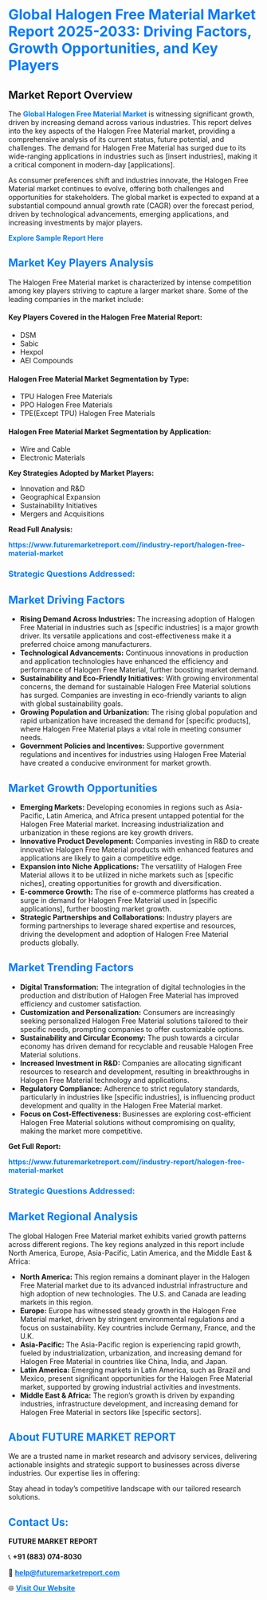 <h1 style="color: #007BFF;">Global Halogen Free Material Market Report 2025-2033: Driving Factors, Growth Opportunities, and Key Players</h1>

<section id="overview">
<h2>Market Report Overview</h2>
<p>The <a href="https://www.futuremarketreport.com//industry-report/halogen-free-material-market" style="color: #007BFF; text-decoration: none;"><strong>Global Halogen Free Material Market</strong></a> is witnessing significant growth, driven by increasing demand across various industries. This report delves into the key aspects of the Halogen Free Material market, providing a comprehensive analysis of its current status, future potential, and challenges. The demand for Halogen Free Material has surged due to its wide-ranging applications in industries such as [insert industries], making it a critical component in modern-day [applications].</p>
<p>As consumer preferences shift and industries innovate, the Halogen Free Material market continues to evolve, offering both challenges and opportunities for stakeholders. The global market is expected to expand at a substantial compound annual growth rate (CAGR) over the forecast period, driven by technological advancements, emerging applications, and increasing investments by major players.</p>
</section>

<section id="overview">
<p><a href="https://www.futuremarketreport.com//request-sample/reportId=90499" style="color: #007BFF; text-decoration: none;"><strong>Explore Sample Report Here</strong></a></p>
</section>

<section id="key-players">
<h2 style="color: #007BFF;">Market Key Players Analysis</h2>
<p>The Halogen Free Material market is characterized by intense competition among key players striving to capture a larger market share. Some of the leading companies in the market include:</p>
<h4>Key Players Covered in the Halogen Free Material Report:</h4>
<ul><li>DSM</li><li>Sabic</li><li>Hexpol</li><li>AEI Compounds</li></ul>
<h4>Halogen Free Material Market Segmentation by Type:</h4>
<ul><li>TPU Halogen Free Materials</li><li>PPO Halogen Free Materials</li><li>TPE(Except TPU) Halogen Free Materials</li></ul>

<h4>Halogen Free Material Market Segmentation by Application:</h4>
<ul><li>Wire and Cable</li><li>Electronic Materials</li></ul>
<p><strong>Key Strategies Adopted by Market Players:</strong></p>
<ul>
<li>Innovation and R&D</li>
<li>Geographical Expansion</li>
<li>Sustainability Initiatives</li>
<li>Mergers and Acquisitions</li>
</ul>
</section>

<section>
<p><strong>Read Full Analysis: </strong></p><a href="https://www.futuremarketreport.com//industry-report/halogen-free-material-market" style="color: #007BFF; text-decoration: none;"><strong>https://www.futuremarketreport.com//industry-report/halogen-free-material-market</strong></a>
<h3 style="color: #007BFF;">Strategic Questions Addressed:</h3>
</section>

<section id="driving-factors">
<h2 style="color: #007BFF;">Market Driving Factors</h2>
<ul>
<li><strong>Rising Demand Across Industries:</strong> The increasing adoption of Halogen Free Material in industries such as [specific industries] is a major growth driver. Its versatile applications and cost-effectiveness make it a preferred choice among manufacturers.</li>
<li><strong>Technological Advancements:</strong> Continuous innovations in production and application technologies have enhanced the efficiency and performance of Halogen Free Material, further boosting market demand.</li>
<li><strong>Sustainability and Eco-Friendly Initiatives:</strong> With growing environmental concerns, the demand for sustainable Halogen Free Material solutions has surged. Companies are investing in eco-friendly variants to align with global sustainability goals.</li>
<li><strong>Growing Population and Urbanization:</strong> The rising global population and rapid urbanization have increased the demand for [specific products], where Halogen Free Material plays a vital role in meeting consumer needs.</li>
<li><strong>Government Policies and Incentives:</strong> Supportive government regulations and incentives for industries using Halogen Free Material have created a conducive environment for market growth.</li>
</ul>
</section>

<section id="growth-opportunities">
<h2 style="color: #007BFF;">Market Growth Opportunities</h2>
<ul>
<li><strong>Emerging Markets:</strong> Developing economies in regions such as Asia-Pacific, Latin America, and Africa present untapped potential for the Halogen Free Material market. Increasing industrialization and urbanization in these regions are key growth drivers.</li>
<li><strong>Innovative Product Development:</strong> Companies investing in R&D to create innovative Halogen Free Material products with enhanced features and applications are likely to gain a competitive edge.</li>
<li><strong>Expansion into Niche Applications:</strong> The versatility of Halogen Free Material allows it to be utilized in niche markets such as [specific niches], creating opportunities for growth and diversification.</li>
<li><strong>E-commerce Growth:</strong> The rise of e-commerce platforms has created a surge in demand for Halogen Free Material used in [specific applications], further boosting market growth.</li>
<li><strong>Strategic Partnerships and Collaborations:</strong> Industry players are forming partnerships to leverage shared expertise and resources, driving the development and adoption of Halogen Free Material products globally.</li>
</ul>
</section>

<section id="trending-factors">
<h2 style="color: #007BFF;">Market Trending Factors</h2>
<ul>
<li><strong>Digital Transformation:</strong> The integration of digital technologies in the production and distribution of Halogen Free Material has improved efficiency and customer satisfaction.</li>
<li><strong>Customization and Personalization:</strong> Consumers are increasingly seeking personalized Halogen Free Material solutions tailored to their specific needs, prompting companies to offer customizable options.</li>
<li><strong>Sustainability and Circular Economy:</strong> The push towards a circular economy has driven demand for recyclable and reusable Halogen Free Material solutions.</li>
<li><strong>Increased Investment in R&D:</strong> Companies are allocating significant resources to research and development, resulting in breakthroughs in Halogen Free Material technology and applications.</li>
<li><strong>Regulatory Compliance:</strong> Adherence to strict regulatory standards, particularly in industries like [specific industries], is influencing product development and quality in the Halogen Free Material market.</li>
<li><strong>Focus on Cost-Effectiveness:</strong> Businesses are exploring cost-efficient Halogen Free Material solutions without compromising on quality, making the market more competitive.</li>
</ul>
</section>

<section>
<p><strong>Get Full Report: </strong></p><a href="https://www.futuremarketreport.com//industry-report/halogen-free-material-market" style="color: #007BFF; text-decoration: none;"><strong>https://www.futuremarketreport.com//industry-report/halogen-free-material-market</strong></a>
<h3 style="color: #007BFF;">Strategic Questions Addressed:</h3>
</section>


<section id="regional-analysis">
<h2 style="color: #007BFF;">Market Regional Analysis</h2>
<p>The global Halogen Free Material market exhibits varied growth patterns across different regions. The key regions analyzed in this report include North America, Europe, Asia-Pacific, Latin America, and the Middle East & Africa:</p>
<ul>
<li><strong>North America:</strong> This region remains a dominant player in the Halogen Free Material market due to its advanced industrial infrastructure and high adoption of new technologies. The U.S. and Canada are leading markets in this region.</li>
<li><strong>Europe:</strong> Europe has witnessed steady growth in the Halogen Free Material market, driven by stringent environmental regulations and a focus on sustainability. Key countries include Germany, France, and the U.K.</li>
<li><strong>Asia-Pacific:</strong> The Asia-Pacific region is experiencing rapid growth, fueled by industrialization, urbanization, and increasing demand for Halogen Free Material in countries like China, India, and Japan.</li>
<li><strong>Latin America:</strong> Emerging markets in Latin America, such as Brazil and Mexico, present significant opportunities for the Halogen Free Material market, supported by growing industrial activities and investments.</li>
<li><strong>Middle East & Africa:</strong> The region’s growth is driven by expanding industries, infrastructure development, and increasing demand for Halogen Free Material in sectors like [specific sectors].</li>
</ul>
</section>

<footer>
<h2 style="color: #007BFF;">About FUTURE MARKET REPORT</h2>
<p>We are a trusted name in market research and advisory services, delivering actionable insights and strategic support to businesses across diverse industries. Our expertise lies in offering:</p>

<p>Stay ahead in today’s competitive landscape with our tailored research solutions.</p>

<h2 style="color: #007BFF;">Contact Us:</h2>
<p><strong>FUTURE MARKET REPORT</strong></p>
<p>📞 <strong>+91 (883) 074-8030</strong></p>
<p>📧 <strong><a href="mailto:help@futuremarketreport.com" style="color: #007BFF;">help@futuremarketreport.com</a></strong></p>
<p>🌐 <strong><a href="https://www.futuremarketreport.com/" style="color: #007BFF;">Visit Our Website</a></strong></p>
</footer>